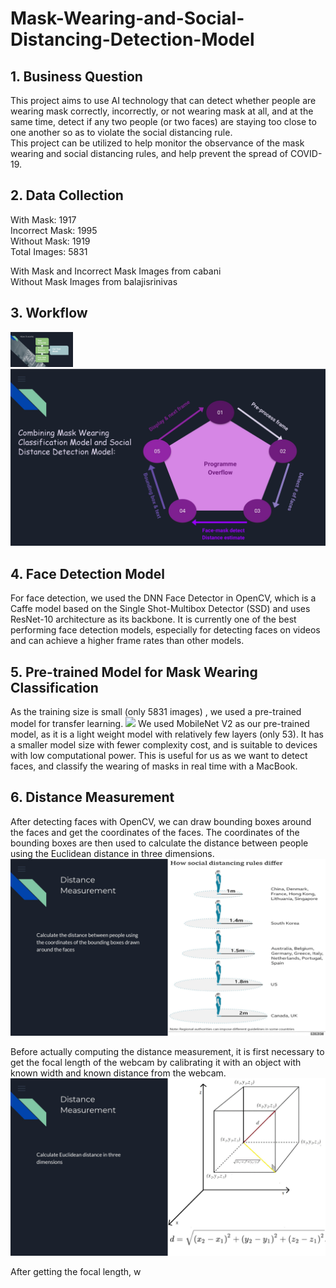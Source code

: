 # Mask-Wearing-and-Social-Distancing-Detection-Model

## 1. Business Question
This project aims to use AI technology that can detect whether people are wearing mask correctly, incorrectly, or not wearing mask at all, and at the same time, detect if any two people (or two faces) are staying too close to one another so as to violate the social distancing rule. \
This project can be utilized to help monitor the observance of the mask wearing and social distancing rules, and help prevent the spread of COVID-19.

## 2. Data Collection
With Mask: 1917 \
Incorrect Mask: 1995 \
Without Mask: 1919 \
Total Images: 5831

With Mask and Incorrect Mask Images from cabani \
Without Mask Images from balajisrinivas

## 3. Workflow
<img src="https://github.com/eddylamhw/Mask-Wearing-and-Social-Distancing-Detection-Model/blob/main/images(ppt).jpg/p1esnk8v5l184u13jg6len9b1fr4-6.jpg" width = "100">
<img src="https://github.com/eddylamhw/Mask-Wearing-and-Social-Distancing-Detection-Model/blob/main/images(ppt).jpg/p1esnk8v5l184u13jg6len9b1fr4-15.jpg">

## 4. Face Detection Model
For face detection, we used the DNN Face Detector in OpenCV, which is a Caffe model based on the Single Shot-Multibox Detector (SSD) and uses ResNet-10 architecture as its backbone. It is currently one of the best performing face detection models, especially for detecting faces on videos and can achieve a higher frame rates than other models.

## 5. Pre-trained Model for Mask Wearing Classification
As the training size is small (only 5831 images) , we used a pre-trained model for transfer learning. 
<img src="https://github.com/eddylamhw/Mask-Wearing-and-Social-Distancing-Detection-Model/blob/main/images(ppt).jpg/p1esnk8v5l184u13jg6len9b1fr4-8.jpgg">
We used MobileNet V2 as our pre-trained model, as it is a light weight model with relatively few layers (only 53).  It has a smaller model size with fewer complexity cost, and is suitable to devices with low computational power. This is useful for us as we want to detect faces, and classify the wearing of masks in real time with a MacBook.

## 6. Distance Measurement
After detecting faces with OpenCV, we can draw bounding boxes around the faces and get the coordinates of the faces. The coordinates of the bounding boxes are then used to calculate the distance between people using the Euclidean distance in three dimensions.
<img src="https://github.com/eddylamhw/Mask-Wearing-and-Social-Distancing-Detection-Model/blob/main/images(ppt).jpg/p1esnk8v5l184u13jg6len9b1fr4-10.jpg">

Before actually computing the distance measurement, it is first necessary to get the focal length of the webcam by calibrating it with an object with known width and known distance from the webcam.
<img src="https://github.com/eddylamhw/Mask-Wearing-and-Social-Distancing-Detection-Model/blob/main/images(ppt).jpg/p1esnk8v5l184u13jg6len9b1fr4-11.jpg">

After getting the focal length, w
